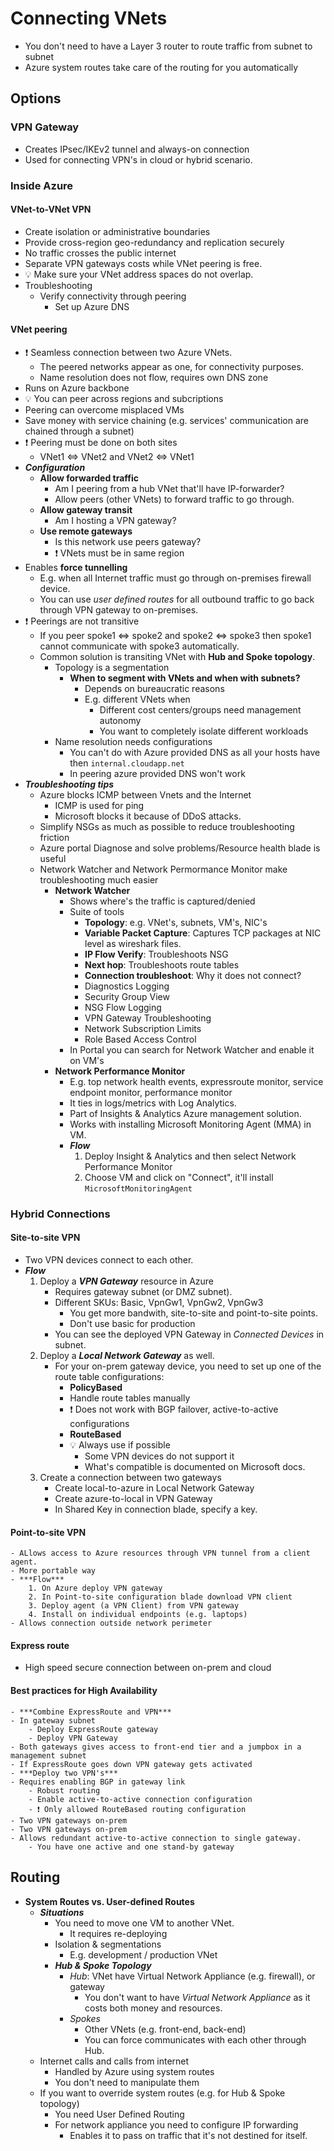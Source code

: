 # Connecting VNets

- You don't need to have a Layer 3 router to route traffic from subnet to subnet
- Azure system routes take care of the routing for you automatically

## Options

### VPN Gateway

- Creates IPsec/IKEv2 tunnel and always-on connection
- Used for connecting VPN's in cloud or hybrid scenario.

### Inside Azure

#### VNet-to-VNet VPN

- Create isolation or administrative boundaries
- Provide cross-region geo-redundancy and replication securely
- No traffic crosses the public internet
- Separate VPN gateways costs while VNet peering is free.
- 💡 Make sure your VNet address spaces do not overlap.
- Troubleshooting
  - Verify connectivity through peering
    - Set up Azure DNS

#### VNet peering

- ❗ Seamless connection between two Azure VNets.
  - The peered networks appear as one, for connectivity purposes.
  - Name resolution does not flow, requires own DNS zone
- Runs on Azure backbone
- 💡 You can peer across regions and subcriptions
- Peering can overcome misplaced VMs
- Save money with service chaining (e.g. services' communication are chained through a subnet)
- ❗ Peering must be done on both sites
  - VNet1 <=> VNet2 and VNet2 <=> VNet1
- ***Configuration***
  - **Allow forwarded traffic**
    - Am I peering from a hub VNet that'll have IP-forwarder?
    - Allow peers (other VNets) to forward traffic to go through.
  - **Allow gateway transit**
    - Am I hosting a VPN gateway?
  - **Use remote gateways**
    - Is this network use peers gateway?
    - ❗ VNets must be in same region
- Enables **force tunnelling**
  - E.g. when all Internet traffic must go through on-premises firewall device.
  - You can use *user defined routes* for all outbound traffic to go back through VPN gateway to on-premises.
- ❗ Peerings are not transitive
  - If you peer spoke1 <=> spoke2 and spoke2 <=> spoke3 then spoke1 cannot communicate with spoke3 automatically.
  - Common solution is transiting VNet with **Hub and Spoke topology**.
    - Topology is a segmentation
      - **When to segment with VNets and when with subnets?**
        - Depends on bureaucratic reasons
        - E.g. different VNets when
          - Different cost centers/groups need management autonomy
          - You want to completely isolate different workloads
    - Name resolution needs configurations
      - You can't do with Azure provided DNS as all your hosts have then `internal.cloudapp.net`
      - In peering azure provided DNS won't work
- ***Troubleshooting tips***
  - Azure blocks ICMP between Vnets and the Internet
    - ICMP is used for ping
    - Microsoft blocks it because of DDoS attacks.
  - Simplify NSGs as much as possible to reduce troubleshooting friction
  - Azure portal Diagnose and solve problems/Resource health blade is useful
  - Network Watcher and Network Permormance Monitor make troubleshooting much easier
    - **Network Watcher**
      - Shows where's the traffic is captured/denied
      - Suite of tools
        - **Topology**: e.g. VNet's, subnets, VM's, NIC's
        - **Variable Packet Capture**: Captures TCP packages at NIC level as wireshark files.
        - **IP Flow Verify**: Troubleshoots NSG
        - **Next hop**: Troubleshoots route tables
        - **Connection troubleshoot**: Why it does not connect?
        - Diagnostics Logging
        - Security Group View
        - NSG Flow Logging
        - VPN Gateway Troubleshooting
        - Network Subscription Limits
        - Role Based Access Control
      - In Portal you can search for Network Watcher and enable it on VM's
    - **Network Performance Monitor**
      - E.g. top network health events, expressroute monitor, service endpoint monitor, performance monitor
      - It ties in logs/metrics with Log Analytics.
      - Part of Insights & Analytics Azure management solution.
      - Works with installing Microsoft Monitoring Agent (MMA) in VM.
      - ***Flow***
        1. Deploy Insight & Analytics and then select Network Performance Monitor
        2. Choose VM and click on "Connect", it'll install `MicrosoftMonitoringAgent`

### Hybrid Connections

#### Site-to-site VPN

- Two VPN devices connect to each other.
- ***Flow***
  1. Deploy a ***VPN Gateway*** resource in Azure
      - Requires gateway subnet (or DMZ subnet).
      - Different SKUs: Basic, VpnGw1, VpnGw2, VpnGw3
          - You get more bandwith, site-to-site and point-to-site points.
          - Don't use basic for production
      - You can see the deployed VPN Gateway in *Connected Devices* in subnet.
  2. Deploy a ***Local Network Gateway*** as well.
      - For your on-prem gateway device, you need to set up one of the route table configurations:
          - **PolicyBased**
          - Handle route tables manually
          - ❗ Does not work with BGP failover, active-to-active configurations
          - **RouteBased**
          - 💡 Always use if possible
              - Some VPN devices do not support it
              - What's compatible is documented on Microsoft docs.
  3. Create a connection between two gateways
      - Create local-to-azure in Local Network Gateway
      - Create azure-to-local in VPN Gateway
      - In Shared Key in connection blade, specify a key.

#### Point-to-site VPN

    - ALlows access to Azure resources through VPN tunnel from a client agent.
    - More portable way
    - ***Flow***
        1. On Azure deploy VPN gateway
        2. In Point-to-site configuration blade download VPN client
        3. Deploy agent (a VPN Client) from VPN gateway
        4. Install on individual endpoints (e.g. laptops)
    - Allows connection outside network perimeter

#### Express route

- High speed secure connection between on-prem and cloud

#### Best practices for High Availability

    - ***Combine ExpressRoute and VPN***
    - In gateway subnet
        - Deploy ExpressRoute gateway
        - Deploy VPN Gateway
    - Both gateways gives access to front-end tier and a jumpbox in a management subnet
    - If ExpressRoute goes down VPN gateway gets activated
    - ***Deploy two VPN's***
    - Requires enabling BGP in gateway link
        - Robust routing
        - Enable active-to-active connection configuration
        - ❗ Only allowed RouteBased routing configuration
    - Two VPN gateways on-prem
    - Two VPN gateways on-prem
    - Allows redundant active-to-active connection to single gateway.
        - You have one active and one stand-by gateway

## Routing

- **System Routes vs. User-defined Routes**
  - ***Situations***
    - You need to move one VM to another VNet.
      - It requires re-deploying
    - Isolation & segmentations
      - E.g. development / production VNet
    - ***Hub & Spoke Topology***
      - *Hub*: VNet have Virtual Network Appliance (e.g. firewall), or gateway
        - You don't want to have *Virtual Network Appliance* as it costs both money and resources.
      - *Spokes*
        - Other VNets (e.g. front-end, back-end)
        - You can force communicates with each other through Hub.
  - Internet calls and calls from internet
    - Handled by Azure using system routes
    - You don't need to manipulate them
  - If you want to override system routes (e.g. for Hub & Spoke topology)
    - You need User Defined Routing
    - For network appliance you need to configure IP forwarding
      - Enables it to pass on traffic that it's not destined for itself.
